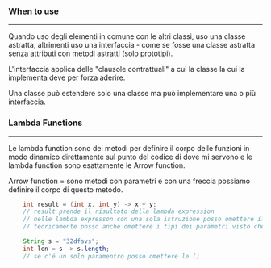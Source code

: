 ### When to use
---
Quando uso degli elementi in comune con le altri classi, uso una classe astratta, altrimenti uso una interfaccia - come se fosse una classe astratta senza attributi con metodi astratti (solo prototipi).

L'interfaccia applica delle "clausole contrattuali" a cui la classe la cui la implementa deve per forza aderire.

Una classe può estendere solo una classe ma può implementare una o più interfaccia.
### Lambda Functions
---
Le lambda function sono dei metodi per definire il corpo delle funzioni in modo dinamico direttamente sul punto del codice di dove mi servono e le lambda function sono esattamente le Arrow function.

Arrow function = sono metodi con parametri e con una freccia possiamo definire il corpo di questo metodo.

```java
	int result = (int x, int y) -> x + y;
	// result prende il risultato della lambda expression
	// nelle lambda expresson con una sola istruzione posso omettere il return e le {}
	// teoricamente posso anche omettere i tipi dei parametri visto che i tipi sono stati dichiarati nell'interfaccia

	String s = "32dfsvs";
	int len = s -> s.length;
	// se c'é un solo paramentro posso omettere le ()
```
